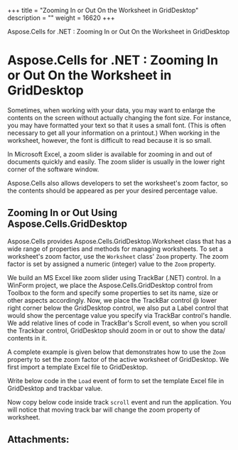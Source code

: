 +++
title = "Zooming In or Out On the Worksheet in GridDesktop" 
description = "" 
weight = 16620 
+++

Aspose.Cells for .NET : Zooming In or Out On the Worksheet in GridDesktop  

# Aspose.Cells for .NET : Zooming In or Out On the Worksheet in GridDesktop


Sometimes, when working with your data, you may want to enlarge the contents on the screen without actually changing the font size. For instance, you may have formatted your text so that it uses a small font. (This is often necessary to get all your information on a printout.) When working in the worksheet, however, the font is difficult to read because it is so small.

In Microsoft Excel, a zoom slider is available for zooming in and out of documents quickly and easily. The zoom slider is usually in the lower right corner of the software window.

Aspose.Cells also allows developers to set the worksheet's zoom factor, so the contents should be appeared as per your desired percentage value.

## Zooming In or Out Using Aspose.Cells.GridDesktop

Aspose.Cells provides Aspose.Cells.GridDesktop.Worksheet class that has a wide range of properties and methods for managing worksheets. To set a worksheet's zoom factor, use the `Worksheet` class' `Zoom` property. The zoom factor is set by assigned a numeric (integer) value to the `Zoom` property.

We build an MS Excel like zoom slider using TrackBar (.NET) control. In a WinForm project, we place the Aspose.Cells.GridDesktop control from Toolbox to the form and specify some properties to set its name, size or other aspects accordingly. Now, we place the TrackBar control @ lower right corner below the GridDesktop control, we also put a Label control that would show the percentage value you specify via TrackBar control's handle. We add relative lines of code in TrackBar's Scroll event, so when you scroll the Trackbar control, GridDesktop should zoom in or out to show the data/ contents in it.

A complete example is given below that demonstrates how to use the `Zoom` property to set the zoom factor of the active worksheet of GridDesktop. We first import a template Excel file to GridDesktop.

Write below code in the `Load` event of form to set the template Excel file in GridDesktop and trackbar value.

  
Now copy below code inside track `scroll` event and run the application. You will notice that moving track bar will change the zoom property of worksheet.

## Attachments:


